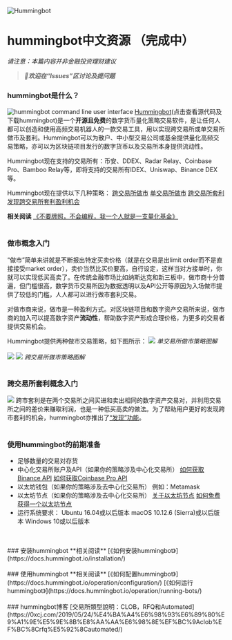 ![Hummingbot](https://i.ibb.co/X5zNkKw/blacklogo-with-text.png)
# hummingbot中文资源 （完成中）

*请注意：本篇内容并非金融投资理财建议*

> ***👏欢迎在“Issues”区讨论及提问题***

### hummingbot是什么？
![hummingbot command line user interface](https://www.hummingbot.io/blog/2019-04-announcing-hummingbot/hummingbot-cli.png)
[Hummingbot](https://github.com/coinalpha/hummingbot)(点击查看源代码及下载hummingbot)是一个**开源且免费**的数字货币量化策略交易软件，是让任何人都可以创造和使用高频交易机器人的一款交易工具，用以实现跨交易所或单交易所做市及套利。Hummingbot可以为散户、中小型交易公司或基金提供量化高频交易策略，亦可以为区块链项目发行的数字货币以及交易所本身提供流动性。

Hummingbot现在支持的交易所有：币安、DDEX、Radar Relay、Coinbase Pro、Bamboo Relay等，即将支持的交易所有IDEX、Uniswap、Binance DEX等。

Hummingbot现在提供以下几种策略：
[跨交易所做市](https://docs.hummingbot.io/strategies/cross-exchange-market-making/)
[单交易所做市](https://docs.hummingbot.io/strategies/pure-market-making/)
[跨交易所套利](https://docs.hummingbot.io/strategies/arbitrage/)
[发现跨交易所套利盈利机会](https://docs.hummingbot.io/strategies/discovery/)

**相关阅读**
[《不要牌照，不会编程，我一个人就是一支量化基金》](https://www.chainnews.com/articles/092938875124.htm)
<br>
<br>
### 做市概念入门
“做市”简单来讲就是不断报出特定买卖价格（就是在交易是出limit order而不是直接接受market order），卖价当然比买价要高，自行设定，这样当对方接单时，你就可以实现低买高卖了。在传统金融市场比如纳斯达克和新三板中，做市商十分普遍，但门槛很高，数字货币交易所因为数据透明以及API公开等原因为入场做市提供了较低的门槛，人人都可以进行做市套利交易。

对做市商来说，做市是一种盈利方式。对区块链项目和数字资产交易所来说，做市商的加入可以提高数字资产**流动性**，帮助数字资产形成合理价格，为更多的交易者提供交易机会。

Hummingbot提供两种做市交易策略，如下图所示： 
![](https://docs.hummingbot.io/assets/img/pure-mm.png)
*单交易所做市策略图解*
<br>
<br>
![](https://docs.hummingbot.io/assets/img/xemm-1.png)
![](https://docs.hummingbot.io/assets/img/xemm-2.png)
*跨交易所做市策略图解*
<br>
<br>
### 跨交易所套利概念入门
![](https://docs.hummingbot.io/assets/img/arbitrage.png)
跨市套利是在两个交易所之间买进和卖出相同的数字资产交易对，并利用交易所之间的差价来赚取利润，也是一种低买高卖的做法。为了帮助用户更好的发现跨市套利的机会，hummingbot亦推出了[“发现”功能](https://docs.hummingbot.io/strategies/discovery/)。
<br>
<br>
### 使用hummingbot的前期准备
- 足够数量的交易对存货
- 中心化交易所账户及API（如果你的策略涉及中心化交易所）
  [如何获取Binance API](https://docs.hummingbot.io/connectors/binance/) 
  [如何获取Coinbase Pro API](https://docs.hummingbot.io/connectors/coinbase/)
- 以太坊钱包（如果你的策略涉及去中心化交易所）
  例如：Metamask
- 以太坊节点（如果你的策略涉及去中心化交易所）
  [关于以太坊节点](https://docs.hummingbot.io/installation/node/#option-2-third-party-providers)
  [如何免费获得一个以太坊节点](https://docs.hummingbot.io/installation/node/#option-2-third-party-providers)
- 运行系统要求：
  Ubuntu 16.04或以后版本
  macOS 10.12.6 (Sierra)或以后版本
  Windows 10或以后版本
<br>
<br>
### 安装hummingbot
**相关阅读**
[《如何安装hummingbot》](https://docs.hummingbot.io/installation/)
<br>
<br>
### 使用hummingbot
**相关阅读**
[《如何配置hummingbot》](https://docs.hummingbot.io/operation/configuration/)
[《如何运行hummingbot》](https://docs.hummingbot.io/operation/running-bots/)
<br>
<br>
### hummingbot博客
[交易所類型說明：CLOB，RFQ和Automated](https://0xcj.com/2019/05/24/%E4%BA%A4%E6%98%93%E6%89%80%E9%A1%9E%E5%9E%8B%E8%AA%AA%E6%98%8E%EF%BC%9Aclob%EF%BC%8Crfq%E5%92%8Cautomated/)
